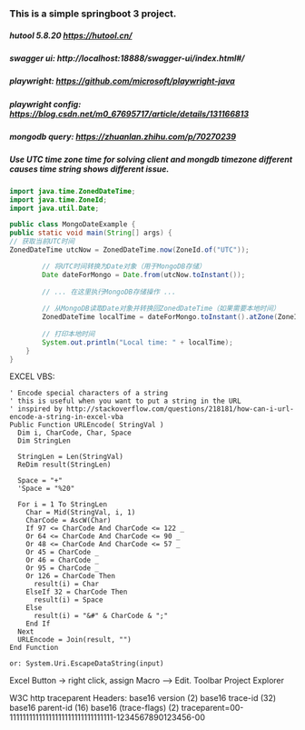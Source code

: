 ### This is a simple springboot 3 project.

##### hutool 5.8.20 https://hutool.cn/
##### swagger ui: http://localhost:18888/swagger-ui/index.html#/
##### playwright: https://github.com/microsoft/playwright-java
##### playwright config: https://blog.csdn.net/m0_67695717/article/details/131166813
##### mongodb query: https://zhuanlan.zhihu.com/p/70270239

##### Use UTC time zone time for solving client and mongdb timezone different causes time string shows different issue.
```java
import java.time.ZonedDateTime;
import java.time.ZoneId;  
import java.util.Date;

public class MongoDateExample {  
public static void main(String[] args) {  
// 获取当前UTC时间  
ZonedDateTime utcNow = ZonedDateTime.now(ZoneId.of("UTC"));

        // 将UTC时间转换为Date对象（用于MongoDB存储）  
        Date dateForMongo = Date.from(utcNow.toInstant());  
  
        // ... 在这里执行MongoDB存储操作 ...  
  
        // 从MongoDB读取Date对象并转换回ZonedDateTime（如果需要本地时间）  
        ZonedDateTime localTime = dateForMongo.toInstant().atZone(ZoneId.systemDefault());  
  
        // 打印本地时间  
        System.out.println("Local time: " + localTime);  
    }  
}

```
EXCEL VBS:
```vbs
' Encode special characters of a string
' this is useful when you want to put a string in the URL
' inspired by http://stackoverflow.com/questions/218181/how-can-i-url-encode-a-string-in-excel-vba
Public Function URLEncode( StringVal )
  Dim i, CharCode, Char, Space
  Dim StringLen

  StringLen = Len(StringVal)
  ReDim result(StringLen)

  Space = "+"
  'Space = "%20"

  For i = 1 To StringLen
    Char = Mid(StringVal, i, 1)
    CharCode = AscW(Char)
    If 97 <= CharCode And CharCode <= 122 _
    Or 64 <= CharCode And CharCode <= 90 _
    Or 48 <= CharCode And CharCode <= 57 _
    Or 45 = CharCode _
    Or 46 = CharCode _
    Or 95 = CharCode _
    Or 126 = CharCode Then
      result(i) = Char
    ElseIf 32 = CharCode Then
      result(i) = Space
    Else
      result(i) = "&#" & CharCode & ";"
    End If
  Next
  URLEncode = Join(result, "")
End Function

or: System.Uri.EscapeDataString(input)
```
Excel Button -> right click, assign Macro --> Edit. Toolbar Project Explorer

W3C http traceparent Headers:
base16 version (2)
base16 trace-id (32)
base16 parent-id (16)
base16 (trace-flags) (2)
traceparent=00-11111111111111111111111111111111-1234567890123456-00
